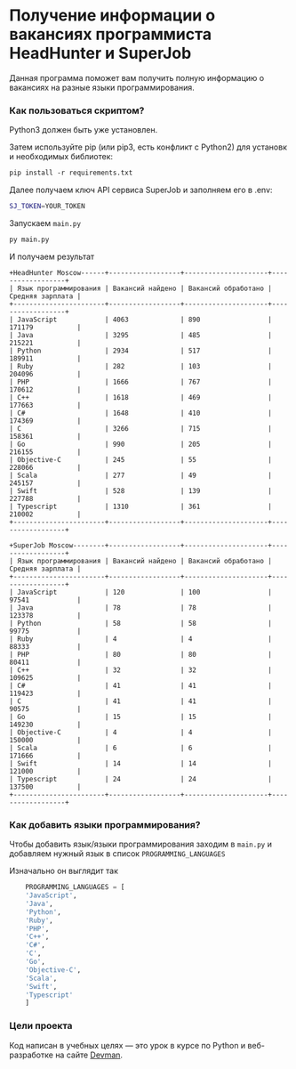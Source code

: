 # Получение информации о вакансиях программиста HeadHunter и SuperJob

Данная программа поможет вам получить полную информацию о вакансиях на разные языки программирования. 

### Как пользоваться скриптом?

Python3 должен быть уже установлен.

Затем используйте pip (или pip3, есть конфликт с Python2) для установки необходимых библиотек:
```bash
pip install -r requirements.txt
```

Далее получаем ключ API сервиса SuperJob и заполняем его в .env:
```bash
SJ_TOKEN=YOUR_TOKEN
```

Запускаем ```main.py```
```bash
py main.py
```
И получаем результат
```
+HeadHunter Moscow------+------------------+---------------------+------------------+
| Язык программирования | Вакансий найдено | Вакансий обработано | Средняя зарплата |
+-----------------------+------------------+---------------------+------------------+
| JavaScript            | 4063             | 890                 | 171179           |
| Java                  | 3295             | 485                 | 215221           |
| Python                | 2934             | 517                 | 189911           |
| Ruby                  | 282              | 103                 | 204096           |
| PHP                   | 1666             | 767                 | 170612           |
| C++                   | 1618             | 469                 | 177663           |
| C#                    | 1648             | 410                 | 174369           |
| C                     | 3266             | 715                 | 158361           |
| Go                    | 990              | 205                 | 216155           |
| Objective-C           | 245              | 55                  | 228066           |
| Scala                 | 277              | 49                  | 245157           |
| Swift                 | 528              | 139                 | 227788           |
| Typescript            | 1310             | 361                 | 210002           |
+-----------------------+------------------+---------------------+------------------+

+SuperJob Moscow--------+------------------+---------------------+------------------+
| Язык программирования | Вакансий найдено | Вакансий обработано | Средняя зарплата |
+-----------------------+------------------+---------------------+------------------+
| JavaScript            | 120              | 100                 | 97541            |
| Java                  | 78               | 78                  | 123378           |
| Python                | 58               | 58                  | 99775            |
| Ruby                  | 4                | 4                   | 88333            |
| PHP                   | 80               | 80                  | 80411            |
| C++                   | 32               | 32                  | 109625           |
| C#                    | 41               | 41                  | 119423           |
| C                     | 41               | 41                  | 90575            |
| Go                    | 15               | 15                  | 149230           |
| Objective-C           | 4                | 4                   | 150000           |
| Scala                 | 6                | 6                   | 171666           |
| Swift                 | 14               | 14                  | 121000           |
| Typescript            | 24               | 24                  | 137500           |
+-----------------------+------------------+---------------------+------------------+
```
### Как добавить языки программирования?

Чтобы добавить язык/языки программирования заходим в ```main.py```
и добавляем нужный язык в список ```PROGRAMMING_LANGUAGES```

Изначально он выглядит так
```python
    PROGRAMMING_LANGUAGES = [
    'JavaScript',
    'Java',
    'Python',
    'Ruby',
    'PHP',
    'C++',
    'C#',
    'C',
    'Go',
    'Objective-C',
    'Scala',
    'Swift',
    'Typescript'
    ]
```

### Цели проекта

Код написан в учебных целях — это урок в курсе по Python и веб-разработке на сайте [Devman](https://dvmn.org).

 
